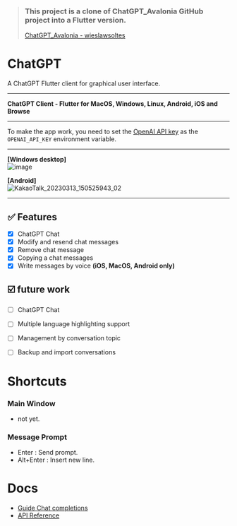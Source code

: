> ### This project is a clone of ChatGPT_Avalonia GitHub project into a Flutter version.<br/>
> [ChatGPT_Avalonia - wieslawsoltes](https://github.com/wieslawsoltes/ChatGPT)

# ChatGPT

A ChatGPT Flutter client for graphical user interface.

***

**ChatGPT Client - Flutter for MacOS, Windows, Linux, Android, iOS and Browse**

***
To make the app work, you need to set the [OpenAI API key](https://beta.openai.com/account/api-keys) as the `OPENAI_API_KEY` environment variable.

***
**[Windows desktop]**<br/>
![image](https://user-images.githubusercontent.com/13028129/224253877-afa335c0-035a-49bb-b8d4-7656820ca2df.png)<br/>

**[Android]**<br/>
![KakaoTalk_20230313_150525943_02](https://user-images.githubusercontent.com/13028129/224629697-45b64534-7286-4f55-bb66-7ba790544051.png)
***

✅ Features
-

- [x] ChatGPT Chat
- [x] Modify and resend chat messages
- [x] Remove chat message
- [x] Copying a chat messages
- [x] Write messages by voice **(iOS, MacOS, Android only)**

☑️ future work
-

- [ ] ChatGPT Chat
- [ ] Multiple language highlighting support
- [ ] Management by conversation topic
- [ ] Backup and import conversations


# Shortcuts

### Main Window

- not yet.

### Message Prompt

- Enter : Send prompt.
- Alt+Enter : Insert new line.

# Docs

- [Guide Chat completions](https://platform.openai.com/docs/guides/chat)
- [API Reference](https://platform.openai.com/docs/api-reference/chat)
